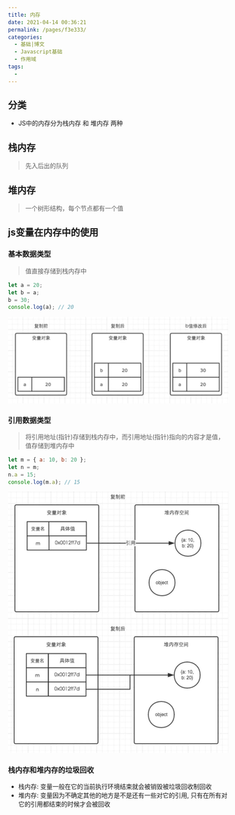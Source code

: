 ```yaml
---
title: 内存
date: 2021-04-14 00:36:21
permalink: /pages/f3e333/
categories:
  - 基础|博文
  - Javascript基础
  - 作用域
tags:
  - 
---
```



## 分类
+ JS中的内存分为栈内存 和 堆内存 两种


## 栈内存
> 先入后出的队列

## 堆内存
> 一个树形结构，每个节点都有一个值


## js变量在内存中的使用
###  基本数据类型
> 值直接存储到栈内存中
```js
let a = 20;
let b = a;
b = 30;
console.log(a); // 20
```
![](../../../.vuepress/public/assets/web/20210420020637.jpg)


### 引用数据类型
> 将引用地址(指针)存储到栈内存中，而引用地址(指针)指向的内容才是值，值存储到堆内存中
```js
let m = { a: 10, b: 20 };
let n = m;
n.a = 15;
console.log(m.a); // 15
```
![](../../../.vuepress/public/assets/web/20210420020651.jpg)


### 栈内存和堆内存的垃圾回收
+ 栈内存: 变量一般在它的当前执行环境结束就会被销毁被垃圾回收制回收
+ 堆内存: 变量因为不确定其他的地方是不是还有一些对它的引用, 只有在所有对它的引用都结束的时候才会被回收

